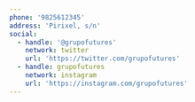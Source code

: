 ```yaml
---
phone: '9825612345'
address: 'Pirixel, s/n'
social:
  - handle: '@grupofutures'
    network: twitter
    url: 'https://twitter.com/grupofutures'
  - handle: grupofutures
    network: instagram
    url: 'https://instagram.com/grupofutures'
---
```

